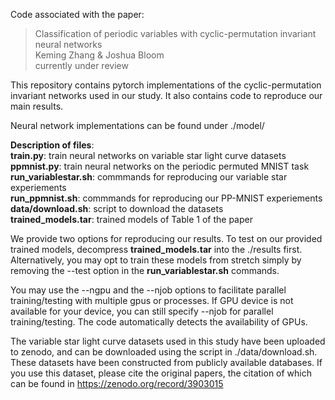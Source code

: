 Code associated with the paper:
  > Classification of periodic variables with cyclic-permutation invariant neural networks\
  > Keming Zhang & Joshua Bloom\
  > currently under review

This repository contains pytorch implementations of the cyclic-permutation invariant networks used in our study.
It also contains code to reproduce our main results.

Neural network implementations can be found under ./model/

**Description of files**:\
**train.py**: train neural networks on variable star light curve datasets\
**ppmnist.py**: train neural networks on the periodic permuted MNIST task\
**run_variablestar.sh**: commmands for reproducing our variable star experiements\
**run_ppmnist.sh**: commmands for reproducing our PP-MNIST experiements\
**data/download.sh**: script to download the datasets\
**trained_models.tar**: trained models of Table 1 of the paper

We provide two options for reproducing our results. To test on our provided trained models, decompress
**trained_models.tar** into the ./results first. Alternatively, you may opt to train these models from stretch
simply by removing the --test option in the **run_variablestar.sh** commands.

You may use the --ngpu and the --njob options to facilitate parallel training/testing
with multiple gpus or processes. If GPU device is not available for your device, you can still specify --njob
for parallel training/testing. The code automatically detects the availability of GPUs.

The variable star light curve datasets used in this study have been uploaded to zenodo, and can be downloaded using the
script in ./data/download.sh. These datasets have been constructed from publicly available databases. 
If you use this dataset, please cite the original papers, the citation of which can be found in 
https://zenodo.org/record/3903015

